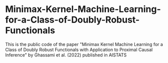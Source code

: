 # Minimax-Kernel-Machine-Learning-for-a-Class-of-Doubly-Robust-Functionals
This is the public code of the paper "Minimax Kernel Machine Learning for a Class of Doubly Robust Functionals with Application to Proximal Causal Inference" by Ghassami et al. (2022) published in AISTATS
